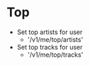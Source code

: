 # Top

- Set top artists for user
	- '/v1/me/top/artists'
- Set top tracks for user
	- '/v1/me/top/tracks'
